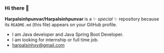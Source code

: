 ### Hi there 👋

**Harpalsinhpunvar/Harpalsinhpunvar** is a ✨ _special_ ✨ repository because its `README.md` (this file) appears on your GitHub profile.

- I am Java developer and Java Spring Boot Developer.
- I am looking for internship or full time job.
- harpalsinhxv@gmail.com

